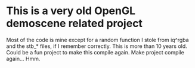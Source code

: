 # This is a very old OpenGL demoscene related project

Most of the code is mine except for a random function I stole from iq^rgba and the stb_* files, if I remember correctly. This is more than 10 years old. Could be a fun project to make this compile again. Make project compile again... Hmm.
